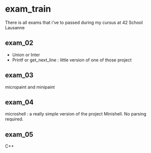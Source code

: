# exam_train
There is all exams that i've to passed during my cursus at 42 School Lausanne

## exam_02
- Union or Inter
- Printf or get_next_line : little version of one of those project

## exam_03
micropaint and minipaint

## exam_04
microshell : a really simple version of the project Minishell. No parsing required.

## exam_05
C++
